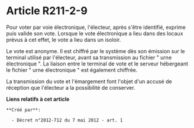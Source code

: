 # Article R211-2-9

Pour voter par voie électronique, l'électeur, après s'être identifié, exprime puis valide son vote. Lorsque le vote
électronique a lieu dans des locaux prévus à cet effet, le vote a lieu dans un isoloir. 

Le vote est anonyme. Il est chiffré par le système dès son émission sur le terminal utilisé par l'électeur, avant sa
transmission au fichier " urne électronique ". La liaison entre le terminal de vote et le serveur hébergeant le fichier "
urne électronique " est également chiffrée. 

La transmission du vote et l'émargement font l'objet d'un accusé de réception que l'électeur a la possibilité de conserver.

**Liens relatifs à cet article**

	**Créé par**:

	  - Décret n°2012-712 du 7 mai 2012 - art. 1
